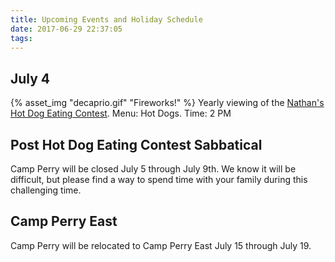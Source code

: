 ```yaml
---
title: Upcoming Events and Holiday Schedule
date: 2017-06-29 22:37:05
tags:
---
```

## July 4
{% asset_img "decaprio.gif" "Fireworks!" %}
Yearly viewing of the [Nathan's Hot Dog Eating Contest](https://nathansfamous.com/promos-and-fanfare/hot-dog-eating-contest/). 
Menu: Hot Dogs. 
Time: 2 PM

## Post Hot Dog Eating Contest Sabbatical
Camp Perry will be closed July 5 through July 9th.  We know it will be difficult, but please find a way to spend time with your family during this challenging time.

## Camp Perry East
Camp Perry will be relocated to Camp Perry East July 15 through July 19.  

